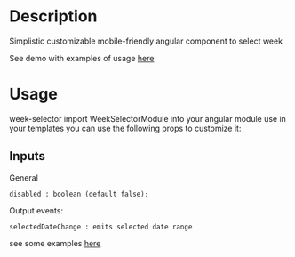 # Description
Simplistic customizable mobile-friendly angular component to select week

See demo with examples of usage [here](https://paulitto.github.io/ng-toolkit/#week-day-selector)

# Usage
week-selector
import WeekSelectorModule into your angular module
use <week-selector></week-selector> in your templates
you can use the following props to customize it:

## Inputs

General

    disabled : boolean (default false);

Output events:

    selectedDateChange : emits selected date range

see some examples [here](https://paulitto.github.io/ng-toolkit/#week-selector)